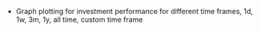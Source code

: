 - Graph plotting for investment performance for different time frames, 1d, 1w, 3m, 1y, all time, custom time frame
